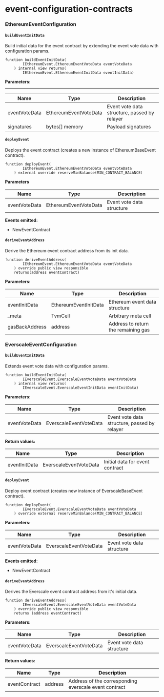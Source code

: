 # event-configuration-contracts

### **EthereumEventConfiguration**

#### **`buildEventInitData`**

Build initial data for the event contract by extending the event vote data with configuration params.

```
function buildEventInitData(
        IEthereumEvent.EthereumEventVoteData eventVoteData
    ) internal view returns(
        IEthereumEvent.EthereumEventInitData eventInitData)
```

**Parameters:**

****

| Name          | Type                  | Description                                  |
| ------------- | --------------------- | -------------------------------------------- |
| eventVoteData | EthereumEventVoteData | Event vote data structure, passed by relayer |
| signatures    | bytes\[] memory       | Payload signatures                           |

#### **`deployEvent`**

Deploys the event contract (creates a new instance of EthereumBaseEvent contract).

```
function deployEvent(
        IEthereumEvent.EthereumEventVoteData eventVoteData
    ) external override reserveMinBalance(MIN_CONTRACT_BALANCE)
```

**Parameters**

| Name          | Type                  | Description               |
|---------------|-----------------------|---------------------------|
| eventVoteData | EthereumEventVoteData | Event vote data structure |

**Events emitted:**
- NewEventContract

#### **`deriveEventAddress`**

Derive the Ethereum event contract address from its init data.

```
function deriveEventAddress(
        IEthereumEvent.EthereumEventVoteData eventVoteData
    ) override public view responsible
    returns(address eventContract)
```

**Parameters:**

| Name           | Type                  | Description                         |
|----------------|-----------------------|-------------------------------------|
| eventInitData  | EthereumEventInitData | Ethereum event data structure       |
| _meta          | TvmCell               | Arbitrary meta cell                 |
| gasBackAddress | address               | Address to return the remaining gas |

### EverscaleEventConfiguration

#### **`buildEventInitData`**

Extends event vote data with configuration params.

```
function buildEventInitData(
        IEverscaleEvent.EverscaleEventVoteData eventVoteData
    ) internal view returns(
        IEverscaleEvent.EverscaleEventInitData eventInitData)
```

**Parameters:**

| Name          | Type                   | Description                                  |
|---------------|------------------------|----------------------------------------------|
| eventVoteData | EverscaleEventVoteData | Event vote data structure, passed by relayer |

**Return values:**

| Name          | Type                   | Description                     |
|---------------|------------------------|---------------------------------|
| eventInitData | EverscaleEventVoteData | Initial data for event contract |

#### **`deployEvent`**

Deploy event contract (creates new instance of EverscaleBaseEvent contract).

```
function deployEvent(
        IEverscaleEvent.EverscaleEventVoteData eventVoteData
    ) override external reserveMinBalance(MIN_CONTRACT_BALANCE)
```

**Parameters:**

| Name          | Type                   | Description               |
|---------------|------------------------|---------------------------|
| eventVoteData | EverscaleEventVoteData | Event vote data structure |

**Events emitted:**
- NewEventContract

#### **`deriveEventAddress`**	

Derives the Everscale event contract address from it's initial data.

```
function deriveEventAddress(
        IEverscaleEvent.EverscaleEventVoteData eventVoteData
    ) override public view responsible
    returns (address eventContract)
```

**Parameters:**

| Name          | Type                   | Description               |
|---------------|------------------------|---------------------------|
| eventVoteData | EverscaleEventVoteData | Event vote data structure |

**Return values:**

| Name          | Type    | Description                                           |
|---------------|---------|-------------------------------------------------------|
| eventContract | address | Address of the corresponding everscale event contract |
